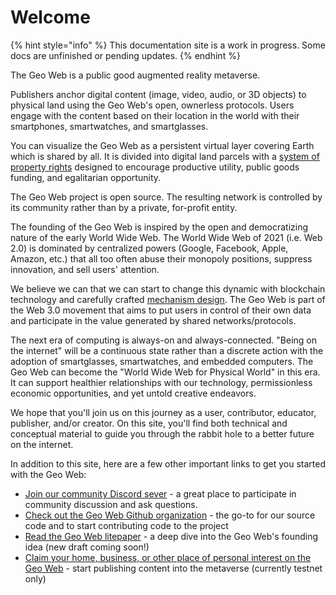 # Welcome

{% hint style="info" %}
This documentation site is a work in progress. Some docs are unfinished or pending updates.
{% endhint %}

The Geo Web is a public good augmented reality metaverse.

Publishers anchor digital content \(image, video, audio, or 3D objects\) to physical land using the Geo Web's open, ownerless protocols. Users engage with the content based on their location in the world with their smartphones, smartwatches, and smartglasses.

You can visualize the Geo Web as a persistent virtual layer covering Earth which is shared by all. It is divided into digital land parcels with a [system of property rights](concepts/partial-common-ownership.md) designed to encourage productive utility, public goods funding, and egalitarian opportunity.

The Geo Web project is open source. The resulting network is controlled by its community rather than by a private, for-profit entity.

The founding of the Geo Web is inspired by the open and democratizing nature of the early World Wide Web. The World Wide Web of 2021 \(i.e. Web 2.0\) is dominated by centralized powers \(Google, Facebook, Apple, Amazon, etc.\) that all too often abuse their monopoly positions, suppress innovation, and sell users' attention.

We believe we can that we can start to change this dynamic with blockchain technology and carefully crafted [mechanism design](https://en.wikipedia.org/wiki/Mechanism_design). The Geo Web is part of the Web 3.0 movement that aims to put users in control of their own data and participate in the value generated by shared networks/protocols.

The next era of computing is always-on and always-connected. "Being on the internet" will be a continuous state rather than a discrete action with the adoption of smartglasses, smartwatches, and embedded computers. The Geo Web can become the "World Wide Web for Physical World" in this era. It can support healthier relationships with our technology, permissionless economic opportunities, and yet untold creative endeavors.

We hope that you'll join us on this journey as a user, contributor, educator, publisher, and/or creator. On this site, you'll find both technical and conceptual material to guide you through the rabbit hole to a better future on the internet.

In addition to this site, here are a few other important links to get you started with the Geo Web:

* [Join our community Discord sever](https://discord.com/invite/reXgPru7ck) - a great place to participate in community discussion and ask questions.
* [Check out the Geo Web Github organization](https://github.com/Geo-Web-Project) - the go-to for our source code and to start contributing code to the project
* [Read the Geo Web litepaper](https://uploads-ssl.webflow.com/5f8b34b0e6d64d9a87a21740/5f8b3ed55b3416dcd1ff32eb_Geo%20Web%20Litepaper_Draft%202.pdf) - a deep dive into the Geo Web's founding idea \(new draft coming soon!\)
* [Claim your home, business, or other place of personal interest on the Geo Web](https://geoweb.eth.link/) - start publishing content into the metaverse \(currently testnet only\)

